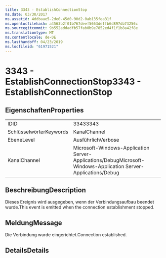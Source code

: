 ```yaml
---
title: 3343 - EstablishConnectionStop
ms.date: 03/30/2017
ms.assetid: 4ddbaae5-2de0-45d0-90d2-0ab135fea31f
ms.openlocfilehash: a4563b2f01b767deef5663deffb6d897db73256c
ms.sourcegitcommit: 9b552addadfb57fab0b9e7852ed4f1f1b8a42f8e
ms.translationtype: MT
ms.contentlocale: de-DE
ms.lasthandoff: 04/23/2019
ms.locfileid: "61971521"
---
```

# <a name="3343---establishconnectionstop"></a><span data-ttu-id="e8a37-102">3343 - EstablishConnectionStop</span><span class="sxs-lookup"><span data-stu-id="e8a37-102">3343 - EstablishConnectionStop</span></span>
## <a name="properties"></a><span data-ttu-id="e8a37-103">Eigenschaften</span><span class="sxs-lookup"><span data-stu-id="e8a37-103">Properties</span></span>  
  
|||  
|-|-|  
|<span data-ttu-id="e8a37-104">ID</span><span class="sxs-lookup"><span data-stu-id="e8a37-104">ID</span></span>|<span data-ttu-id="e8a37-105">3343</span><span class="sxs-lookup"><span data-stu-id="e8a37-105">3343</span></span>|  
|<span data-ttu-id="e8a37-106">Schlüsselwörter</span><span class="sxs-lookup"><span data-stu-id="e8a37-106">Keywords</span></span>|<span data-ttu-id="e8a37-107">Kanal</span><span class="sxs-lookup"><span data-stu-id="e8a37-107">Channel</span></span>|  
|<span data-ttu-id="e8a37-108">Ebene</span><span class="sxs-lookup"><span data-stu-id="e8a37-108">Level</span></span>|<span data-ttu-id="e8a37-109">Ausführlich</span><span class="sxs-lookup"><span data-stu-id="e8a37-109">Verbose</span></span>|  
|<span data-ttu-id="e8a37-110">Kanal</span><span class="sxs-lookup"><span data-stu-id="e8a37-110">Channel</span></span>|<span data-ttu-id="e8a37-111">Microsoft-Windows-Application Server-Applications/Debug</span><span class="sxs-lookup"><span data-stu-id="e8a37-111">Microsoft-Windows-Application Server-Applications/Debug</span></span>|  
  
## <a name="description"></a><span data-ttu-id="e8a37-112">Beschreibung</span><span class="sxs-lookup"><span data-stu-id="e8a37-112">Description</span></span>  
 <span data-ttu-id="e8a37-113">Dieses Ereignis wird ausgegeben, wenn der Verbindungsaufbau beendet wurde.</span><span class="sxs-lookup"><span data-stu-id="e8a37-113">This event is emitted when the connection establishment stopped.</span></span>  
  
## <a name="message"></a><span data-ttu-id="e8a37-114">Meldung</span><span class="sxs-lookup"><span data-stu-id="e8a37-114">Message</span></span>  
 <span data-ttu-id="e8a37-115">Die Verbindung wurde eingerichtet.</span><span class="sxs-lookup"><span data-stu-id="e8a37-115">Connection established.</span></span>  
  
## <a name="details"></a><span data-ttu-id="e8a37-116">Details</span><span class="sxs-lookup"><span data-stu-id="e8a37-116">Details</span></span>
